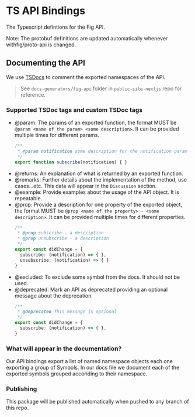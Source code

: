 # TS API Bindings
The Typescript defintions for the Fig API.

Note: The protobuf definitions are updated automatically whenever withfig/proto-api is changed. 

## Documenting the API
We use [TSDocs](https://tsdoc.org) to comment the exported namespaces of the API.
> See `docs-generators/fig-api` folder in `public-site-nextjs` repo for reference.

### Supported TSDoc tags and custom TSDoc tags
- @param: The params of an exported function, the format MUST be `@param <name of the param> <some description>`. It can be provided multiple times for different params.
  ```ts
  /**
   * @param notification some description for the notification param
   */
  export function subscribe(notification) { }
  ```
- @returns: An explanation of what is returned by an exported function.
- @remarks: Further details about the implementation of the method, use cases...etc. This data will appear in the `Discussion` section.
- @example: Provide examples about the usage of the API object. It is repeatable.
- @prop: Provide a description for one property of the exported object, the format MUST be `@prop <name of the property> - <some description>`. It can be provided multiple times for different properties.
  ```ts
  /**
   * @prop subscribe - a description
   * @prop unsubscribe - a description
   */
  export const didChange = {
    subscribe: (notification) => { },
    unsubscribe: (notification) => { }
  } 
  ```
- @excluded: To exclude some symbol from the docs. It should not be used.
- @deprecated: Mark an API as deprecated providing an optional message about the deprecation.
  ```ts
  /**
   * @deprecated This message is optional
   */
  export const didChange = {
    subscribe: (notification) => { },
  } 
  ```

### What will appear in the documentation?
Our API bindings export a list of named namespace objects each one exporting a group of Symbols.
In our docs file we document each of the exported symbols grouped accoriding to their namespace.


### Publishing

This package will be published automatically when pushed to any branch of
this repo.
